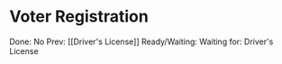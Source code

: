 # Voter Registration

Done: No
Prev: [[Driver's License]]
Ready/Waiting: Waiting for: Driver's License
